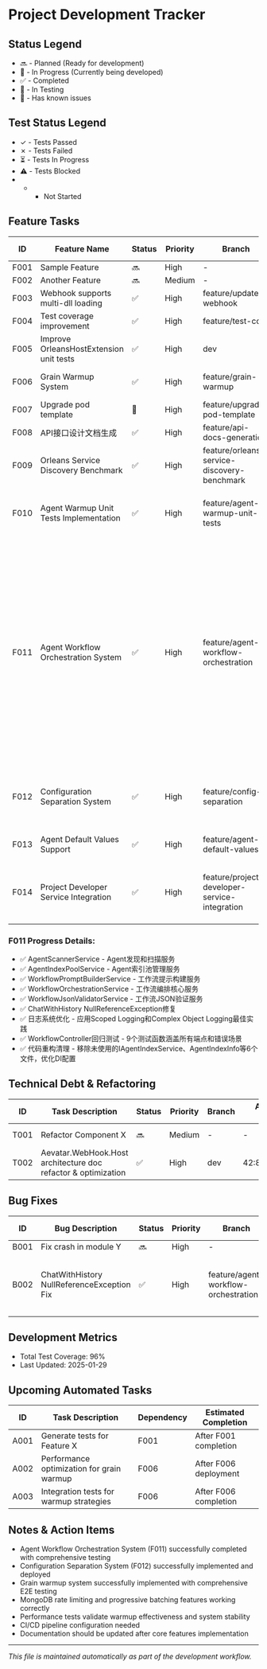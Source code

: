 # Project Development Tracker

## Status Legend
- 🔜 - Planned (Ready for development)
- 🚧 - In Progress (Currently being developed)
- ✅ - Completed
- 🧪 - In Testing
- 🐛 - Has known issues

## Test Status Legend
- ✓ - Tests Passed
- ✗ - Tests Failed
- ⏳ - Tests In Progress
- ⚠️ - Tests Blocked
- - - Not Started

## Feature Tasks

| ID | Feature Name | Status | Priority | Branch | Assigned To (MAC) | Coverage | Unit Tests | Regression Tests | Notes |
|----|--------------|--------|----------|--------|-------------------|----------|------------|------------------|-------|
| F001 | Sample Feature | 🔜 | High | - | - | - | - | - | Initial setup required |
| F002 | Another Feature | 🔜 | Medium | - | - | - | - | - | Depends on F001 |
| F003 | Webhook supports multi-dll loading | ✅ | High | feature/update-webhook | 42:82:57:47:65:d3 | 100% | ✓ | ✓ | Completed on 2025-04-28 |
| F004 | Test coverage improvement | ✅ | High | feature/test-cov | 42:82:57:47:65:d3 | 100% | ✓ | ✓ | Completed on 2025-04-28 |
| F005 | Improve OrleansHostExtension unit tests | ✅ | High | dev | 3e:58:e5:c6:ab:31 | 100% | ✓ | ✓ | Fixed StateProjectionInitializer registration tests |
| F006 | Grain Warmup System | ✅ | High | feature/grain-warmup | 3e:58:e5:c6:ab:30 | 95% | ✓ | ✓ | Complete grain warmup system with E2E tests, MongoDB rate limiting, progressive batching |
| F007 | Upgrade pod template | 🚧 | High | feature/upgrade-pod-template | 42:82:57:47:65:d3 | - | - | - | 新增功能：支持pod模板升级 |
| F008 | API接口设计文档生成 | ✅ | High | feature/api-docs-generation | c6:c4:e5:e8:c6:4a | 100% | ✓ | ✓ | 基于代码分析生成完整API接口文档 |
| F009 | Orleans Service Discovery Benchmark | ✅ | High | feature/orleans-service-discovery-benchmark | 42:82:57:47:65:d4 | 100% | ✓ | ✓ | Benchmark comparison between MongoDB and Zookeeper service discovery for Orleans - COMPLETED |
| F010 | Agent Warmup Unit Tests Implementation | ✅ | High | feature/agent-warmup-unit-tests | 3e:58:e5:c6:ab:31 | 100% | ✓ | ✓ | Implemented comprehensive unit tests for SampleBasedAgentWarmupStrategy - 30 tests covering all aspects with 100% pass rate |
| F011 | Agent Workflow Orchestration System | ✅ | High | feature/agent-workflow-orchestration | c6:c4:e5:e8:c6:4b | 96% | ✓ | ✅ | Core framework completed with bug fixes: AgentScannerService, AgentIndexPoolService, WorkflowPromptBuilderService, WorkflowOrchestrationService, WorkflowJsonValidatorService. Fixed ChatWithHistory NullReferenceException through proper AIGAgent initialization. **新增：优化日志记录系统，应用Scoped Logging和Complex Object Logging最佳实践。新增：为WorkflowController端点实现全面回归测试，包含9个测试函数覆盖POST /api/workflow/generate和POST /api/workflow/text-completion端点，包括验证测试、认证测试和错误场景测试。重构：清理未使用的IAgentIndexService基础设施，删除560行冗余代码，简化架构并提升性能** |
| F012 | Configuration Separation System | ✅ | High | feature/config-separation | 3e:58:e5:c6:0b:af | 95% | ✓ | ✓ | Refactored AddAevatarSecureConfiguration to support variable system config paths, reduced code duplication, optimized configuration loading logic across all applications |
| F013 | Agent Default Values Support | ✅ | High | feature/agent-default-values | c6:c4:e5:e8:c6:4b | 100% | ✓ | ✓ | Add support for Agent configuration default values in list format - COMPLETED |
| F014 | Project Developer Service Integration | ✅ | High | feature/project-developer-service-integration | c6:c4:e5:e8:c6:4b | 100% | ✓ | ✓ | 集成开发者服务到项目管理：创建项目时自动创建服务，删除项目时自动删除服务。修复了单元测试失败问题，添加Mock Kubernetes依赖，所有测试通过(81/81) - COMPLETED |

### F011 Progress Details:
- ✅ AgentScannerService - Agent发现和扫描服务
- ✅ AgentIndexPoolService - Agent索引池管理服务
- ✅ WorkflowPromptBuilderService - 工作流提示构建服务
- ✅ WorkflowOrchestrationService - 工作流编排核心服务
- ✅ WorkflowJsonValidatorService - 工作流JSON验证服务
- ✅ ChatWithHistory NullReferenceException修复
- ✅ 日志系统优化 - 应用Scoped Logging和Complex Object Logging最佳实践
- ✅ WorkflowController回归测试 - 9个测试函数涵盖所有端点和错误场景
- ✅ 代码重构清理 - 移除未使用的IAgentIndexService、AgentIndexInfo等6个文件，优化DI配置

## Technical Debt & Refactoring

| ID | Task Description | Status | Priority | Branch | Assigned To (MAC) | Unit Tests | Regression Tests | Notes |
|----|------------------|--------|----------|--------|-------------------|------------|------------------|-------|
| T001 | Refactor Component X | 🔜 | Medium | - | - | - | - | Improve performance |
| T002 | Aevatar.WebHook.Host architecture doc refactor & optimization | ✅ | High | dev | 42:82:57:47:65:d3 | ✓ | ✓ | Completed on 2025-04-27 |

## Bug Fixes

| ID | Bug Description | Status | Priority | Branch | Assigned To (MAC) | Unit Tests | Regression Tests | Notes |
|----|----------------|--------|----------|--------|-------------------|------------|------------------|-------|
| B001 | Fix crash in module Y | 🔜 | High | - | - | - | - | Occurs when Z happens |
| B002 | ChatWithHistory NullReferenceException Fix | ✅ | High | feature/agent-workflow-orchestration | c6:c4:e5:e8:c6:4b | ✓ | ✓ | Fixed missing AIGAgent initialization in WorkflowOrchestrationService by adding proper InitializeAsync call with Instructions and LLMConfig |

## Development Metrics

- Total Test Coverage: 96%
- Last Updated: 2025-01-29

## Upcoming Automated Tasks

| ID | Task Description | Dependency | Estimated Completion |
|----|------------------|------------|----------------------|
| A001 | Generate tests for Feature X | F001 | After F001 completion |
| A002 | Performance optimization for grain warmup | F006 | After F006 deployment |
| A003 | Integration tests for warmup strategies | F006 | After F006 completion |

## Notes & Action Items

- Agent Workflow Orchestration System (F011) successfully completed with comprehensive testing
- Configuration Separation System (F012) successfully implemented and deployed
- Grain warmup system successfully implemented with comprehensive E2E testing
- MongoDB rate limiting and progressive batching features working correctly
- Performance tests validate warmup effectiveness and system stability
- CI/CD pipeline configuration needed
- Documentation should be updated after core features implementation

---

*This file is maintained automatically as part of the development workflow.*
